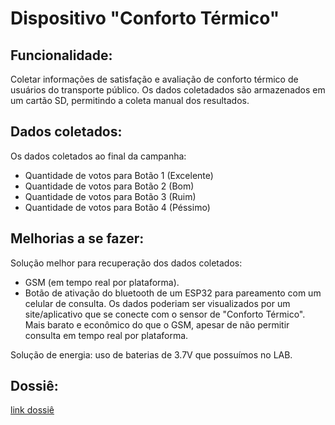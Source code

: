 # Dispositivo "Conforto Térmico"

## Funcionalidade:
Coletar informações de satisfação e avaliação de conforto térmico de usuários do transporte público. Os dados coletadados são armazenados em um cartão SD, permitindo a coleta manual dos resultados.

## Dados coletados:
Os dados coletados ao final da campanha:
- Quantidade de votos para Botão 1 (Excelente)
- Quantidade de votos para Botão 2 (Bom)
- Quantidade de votos para Botão 3 (Ruim)
- Quantidade de votos para Botão 4 (Péssimo)

## Melhorias a se fazer:
Solução melhor para recuperação dos dados coletados:
- GSM (em tempo real por plataforma).
- Botão de ativação do bluetooth de um ESP32 para pareamento com um celular de consulta.
Os dados poderiam ser visualizados por um site/aplicativo que se conecte com o sensor de "Conforto Térmico".
Mais barato e econômico do que o GSM, apesar de não permitir consulta em tempo real por plataforma.
 
Solução de energia: uso de baterias de 3.7V que possuímos no LAB.

## Dossiê:
[link dossiê](https://docs.google.com/document/d/1x56q4U0FYXnwYLklQb33nR1z3vswOhMw/edit?usp=sharing&ouid=101178399388650212208&rtpof=true&sd=true)

